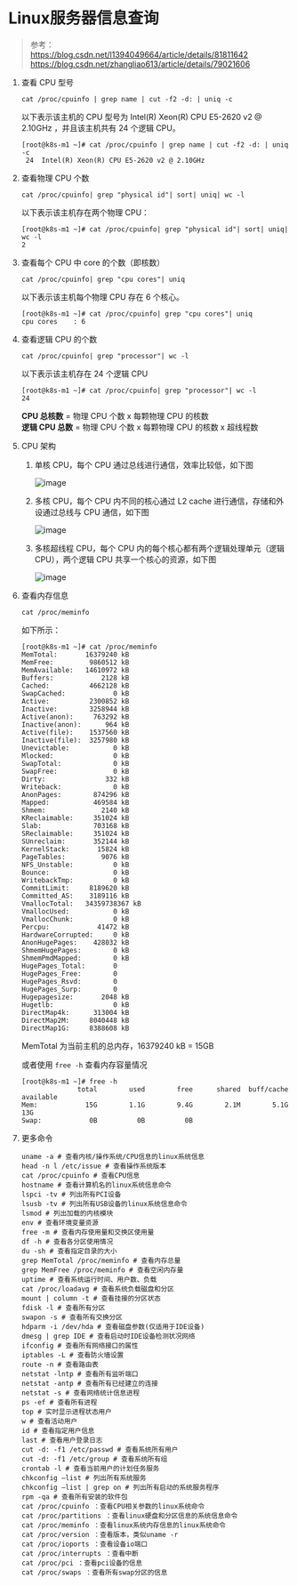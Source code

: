 # Linux服务器信息查询



> 参考：  
> <https://blog.csdn.net/l1394049664/article/details/81811642>  
> <https://blog.csdn.net/zhangliao613/article/details/79021606>

1. 查看 CPU 型号

    ```shell
    cat /proc/cpuinfo | grep name | cut -f2 -d: | uniq -c
    ```

    以下表示该主机的 CPU 型号为 Intel(R) Xeon(R) CPU E5-2620 v2 @ 2.10GHz ，并且该主机共有 24 个逻辑 CPU。

    ```shell
    [root@k8s-m1 ~]# cat /proc/cpuinfo | grep name | cut -f2 -d: | uniq -c
     24  Intel(R) Xeon(R) CPU E5-2620 v2 @ 2.10GHz
    ```

2. 查看物理 CPU 个数

    ```shell
    cat /proc/cpuinfo| grep "physical id"| sort| uniq| wc -l
    ```

    以下表示该主机存在两个物理 CPU：

    ```shell
    [root@k8s-m1 ~]# cat /proc/cpuinfo| grep "physical id"| sort| uniq| wc -l
    2
    ```

3. 查看每个 CPU 中 core 的个数（即核数）

    ```shell
    cat /proc/cpuinfo| grep "cpu cores"| uniq
    ```

    以下表示该主机每个物理 CPU 存在 6 个核心。

    ```shell
    [root@k8s-m1 ~]# cat /proc/cpuinfo| grep "cpu cores"| uniq
    cpu cores    : 6
    ```

4. 查看逻辑 CPU 的个数

    ```shell
    cat /proc/cpuinfo| grep "processor"| wc -l
    ```

    以下表示该主机存在 24 个逻辑 CPU

    ```shell
    [root@k8s-m1 ~]# cat /proc/cpuinfo| grep "processor"| wc -l
    24
    ```

    **CPU 总核数** = 物理 CPU 个数 x 每颗物理 CPU 的核数  
    **逻辑 CPU 总数** = 物理 CPU 个数 x 每颗物理 CPU 的核数 x 超线程数

5. CPU 架构
    1. 单核 CPU，每个 CPU 通过总线进行通信，效率比较低，如下图

        ![image](../../images/cpu-architecture-1-20191013.png)

    2. 多核 CPU，每个 CPU 内不同的核心通过 L2 cache 进行通信，存储和外设通过总线与 CPU 通信，如下图

        ![image](../../images/cpu-architecture-2-20191013.png)

    3. 多核超线程 CPU，每个 CPU 内的每个核心都有两个逻辑处理单元（逻辑 CPU），两个逻辑 CPU 共享一个核心的资源，如下图

        ![image](../../images/cpu-architecture-3-20191013.png)

6. 查看内存信息

    ```shell
    cat /proc/meminfo
    ```

    如下所示：

    ```shell
    [root@k8s-m1 ~]# cat /proc/meminfo
    MemTotal:       16379240 kB
    MemFree:         9860512 kB
    MemAvailable:   14610972 kB
    Buffers:            2128 kB
    Cached:          4662128 kB
    SwapCached:            0 kB
    Active:          2300852 kB
    Inactive:        3258944 kB
    Active(anon):     763292 kB
    Inactive(anon):      964 kB
    Active(file):    1537560 kB
    Inactive(file):  3257980 kB
    Unevictable:           0 kB
    Mlocked:               0 kB
    SwapTotal:             0 kB
    SwapFree:              0 kB
    Dirty:               332 kB
    Writeback:             0 kB
    AnonPages:        874296 kB
    Mapped:           469584 kB
    Shmem:              2140 kB
    KReclaimable:     351024 kB
    Slab:             703168 kB
    SReclaimable:     351024 kB
    SUnreclaim:       352144 kB
    KernelStack:       15824 kB
    PageTables:         9076 kB
    NFS_Unstable:          0 kB
    Bounce:                0 kB
    WritebackTmp:          0 kB
    CommitLimit:     8189620 kB
    Committed_AS:    3189116 kB
    VmallocTotal:   34359738367 kB
    VmallocUsed:           0 kB
    VmallocChunk:          0 kB
    Percpu:            41472 kB
    HardwareCorrupted:     0 kB
    AnonHugePages:    428032 kB
    ShmemHugePages:        0 kB
    ShmemPmdMapped:        0 kB
    HugePages_Total:       0
    HugePages_Free:        0
    HugePages_Rsvd:        0
    HugePages_Surp:        0
    Hugepagesize:       2048 kB
    Hugetlb:               0 kB
    DirectMap4k:      313004 kB
    DirectMap2M:     8040448 kB
    DirectMap1G:     8388608 kB
    ```

    MemTotal 为当前主机的总内存，16379240 kB = 15GB

    或者使用 `free -h` 查看内存容量情况

    ```shell
    [root@k8s-m1 ~]# free -h
                  total        used        free      shared  buff/cache   available
    Mem:            15G        1.1G        9.4G        2.1M        5.1G         13G
    Swap:            0B          0B          0B
    ```

7. 更多命令

    ```shell
    uname -a # 查看内核/操作系统/CPU信息的linux系统信息  
    head -n l /etc/issue # 查看操作系统版本  
    cat /proc/cpuinfo # 查看CPU信息  
    hostname # 查看计算机名的linux系统信息命令  
    lspci -tv # 列出所有PCI设备  
    lsusb -tv # 列出所有USB设备的linux系统信息命令  
    lsmod # 列出加载的内核模块  
    env # 查看环境变量资源  
    free -m # 查看内存使用量和交换区使用量  
    df -h # 查看各分区使用情况  
    du -sh # 查看指定目录的大小  
    grep MemTotal /proc/meminfo # 查看内存总量  
    grep MemFree /proc/meminfo # 查看空闲内存量  
    uptime # 查看系统运行时间、用户数、负载  
    cat /proc/loadavg # 查看系统负载磁盘和分区  
    mount | column -t # 查看挂接的分区状态  
    fdisk -l # 查看所有分区  
    swapon -s # 查看所有交换分区  
    hdparm -i /dev/hda # 查看磁盘参数(仅适用于IDE设备)  
    dmesg | grep IDE # 查看启动时IDE设备检测状况网络  
    ifconfig # 查看所有网络接口的属性
    iptables -L # 查看防火墙设置
    route -n # 查看路由表
    netstat -lntp # 查看所有监听端口  
    netstat -antp # 查看所有已经建立的连接
    netstat -s # 查看网络统计信息进程  
    ps -ef # 查看所有进程
    top # 实时显示进程状态用户  
    w # 查看活动用户
    id # 查看指定用户信息  
    last # 查看用户登录日志
    cut -d: -f1 /etc/passwd # 查看系统所有用户  
    cut -d: -f1 /etc/group # 查看系统所有组
    crontab -l # 查看当前用户的计划任务服务  
    chkconfig –list # 列出所有系统服务
    chkconfig –list | grep on # 列出所有启动的系统服务程序  
    rpm -qa # 查看所有安装的软件包
    cat /proc/cpuinfo ：查看CPU相关参数的linux系统命令  
    cat /proc/partitions ：查看linux硬盘和分区信息的系统信息命令
    cat /proc/meminfo ：查看linux系统内存信息的linux系统命令  
    cat /proc/version ：查看版本，类似uname -r
    cat /proc/ioports ：查看设备io端口  
    cat /proc/interrupts ：查看中断
    cat /proc/pci ：查看pci设备的信息  
    cat /proc/swaps ：查看所有swap分区的信息  
    ```


